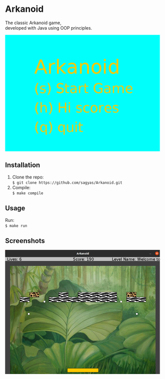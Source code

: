 # Arkanoid

The classic Arkanoid game,  
developed with Java using OOP principles.

![alt text](./assets/gameplay.gif 'Gameplay')

## Installation

1. Clone the repo:  
   `$ git clone https://github.com/sagyas/Arkanoid.git`
2. Compile:  
   `$ make compile`

## Usage

Run:  
`$ make run`

## Screenshots

![alt text](./assets/screenshot.png 'Screenshot')
